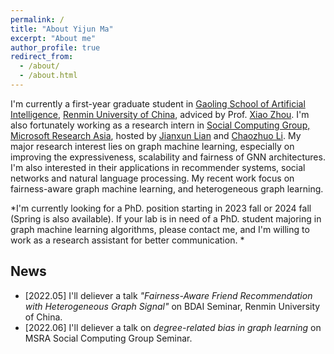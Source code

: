 ```yaml
---
permalink: /
title: "About Yijun Ma"
excerpt: "About me"
author_profile: true
redirect_from: 
  - /about/
  - /about.html
---
```


I'm currently a first-year graduate student in [Gaoling School of Artificial Intelligence](http://ai.ruc.edu.cn/English/index.htm), [Renmin University of China](https://www.ruc.edu.cn/en), adviced by Prof. [Xiao Zhou](https://gsai.ruc.edu.cn/addons/teacher/index/info.html?user_id=0&ruccode=20210007&ln=en). I'm also fortunately working as a research intern in [Social Computing Group, Microsoft Research Asia](https://www.microsoft.com/en-us/research/group/social-computing-beijing/), hosted by [Jianxun Lian](https://www.microsoft.com/en-us/research/people/jialia) and [Chaozhuo Li](https://whatsname1991.github.io/). My major research interest lies on graph machine learning, especially on improving the expressiveness, scalability and fairness of GNN architectures. I'm also interested in their applications in recommender systems, social networks and natural language processing. My recent work focus on fairness-aware graph machine learning, and heterogeneous graph learning.

*I'm currently looking for a PhD. position starting in 2023 fall or 2024 fall (Spring is also available). If your lab is in need of a PhD. student majoring in graph machine learning algorithms, please contact me, and I'm willing to work as a research assistant for better communication. *


## News

- \[2022.05\] I'll deliever a talk *"Fairness-Aware Friend Recommendation with Heterogeneous Graph Signal"* on BDAI Seminar, Renmin University of China.
- \[2022.06\] I'll deliever a talk on *degree-related bias in graph learning* on MSRA Social Computing Group Seminar.
